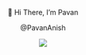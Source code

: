 <p align="center">👋 Hi There, I’m Pavan </h1>
<p align="center"> @PavanAnish</h1>
<p align="center">
  <a href="https://skillicons.dev">
    <img src="https://skillicons.dev/icons?i=python,figma,java,c,javascript" />
  </a>
</p>
<!---
PavanAnish/PavanAnish is a ✨ special ✨ repository because its `README.md` (this file) appears on your GitHub profile.
You can click the Preview link to take a look at your changes.
--->
